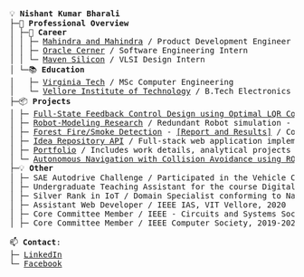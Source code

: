 <pre>

💡 <b>Nishant Kumar Bharali</b> 
├─🚀 <b>Professional Overview</b> 
│ ├─💼 <b>Career</b>
│ │ ├─ <a href="https://www.mahindra.com/">Mahindra and Mahindra</a> / Product Development Engineer
│ │ ├─ <a href="https://www.cerner.com/">Oracle Cerner</a> / Software Engineering Intern
│ │ └─ <a href="https://www.maven-silicon.com/">Maven Silicon</a> / VLSI Design Intern 
│ └─📚 <b>Education</b>  
│   ├─ <a href="https://www.vt.edu/">Virginia Tech</a> / MSc Computer Engineering 
│   └─ <a href="https://vit.ac.in/">Vellore Institute of Technology</a> / B.Tech Electronics and Communication Engineering
├─📦 <b>Projects</b>  
│ ├─ <a href="https://github.com/NishantBharali/Full-State-Feedback-Control-Design-Using-Optimal-LQR-Control">Full-State Feedback Control Design using Optimal LQR Control: Drone Stabilization Simulation</a>  
│ ├─ <a href="https://github.com/NishantBharali/Robot-Modeling-Research-Project">Robot-Modeling Research</a> / Redundant Robot simulation - kinematics, dynamics, control, RRT algorithm and trajectory optimization
│ ├─ <a href="https://github.com/NishantBharali/Forest-Fire-Smoke-Detection-Using-Vision-and-Deep-Learning-Models">Forest Fire/Smoke Detection</a> - <a href="https://sites.google.com/vt.edu/nishantkb-cv-project/home">[Report and Results]</a> / Comparative analysis of smoke detection using Deep-Learning Fast RCNN inception v2 & SSD Mobilenet v2 with efficient results
│ ├─ <a href="https://github.com/NishantBharali/Oralce-Cerner-API">Idea Repository API</a> / Full-stack web application implementing C.R.U.D. using Spring MVC and React-Redux and CI/CD using pipeline automation upon Jenkins with near 92% unit test using Mockito and Jest-Enzyme
│ ├─ <a href="https://www.nishantkb.info/">Portfolio</a> / Includes work details, analytical projects including topics: Vehicle Sotware Electronics, Robotics, Applied Controls, Systems Engineering, Data science  
│ └─ <a href="https://drive.google.com/file/d/1D0Mfpe8zFq1wjk3hQN1IYfh2tzWJSP8p/view">Autonomous Navigation with Collision Avoidance using ROS</a>
├─💡 <b>Other</b>
│ ├─ SAE Autodrive Challenge / Participated in the Vehicle Control and testing sub-team under working on Q21-22 cycle learning through training and workshops on topics like Machine Vision, ROS2 and MATLAB GUIs  
│ ├─ Undergraduate Teaching Assistant for the course Digital Logic Design (ECE2003), VIT Vellore (2019-2021)
│ ├─ Silver Rank in IoT / Domain Specialist conforming to National Skills Qualifications Framework Level 8, 2021
│ ├─ Assistant Web Developer / IEEE IAS, VIT Vellore, 2020
│ ├─ Core Committee Member / IEEE - Circuits and Systems Society, 2019-2020
│ ├─ Core Committee Member / IEEE Computer Society, 2019-2022 

📫 <b>Contact</b>:   
├─ <a href="https://www.linkedin.com/in/nishant-kumar-bharali/">LinkedIn</a>  
└─ <a href="https://www.facebook.com/profile.php?id=61550884612561">Facebook</a>   

</pre>
